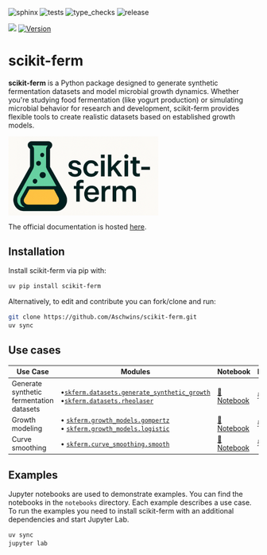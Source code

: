![sphinx](https://github.com/aschwins/scikit-ferm/actions/workflows/sphinx.yml/badge.svg?branch=main)
![tests](https://github.com/aschwins/scikit-ferm/actions/workflows/pytest.yml/badge.svg?branch=main)
![type_checks](https://github.com/aschwins/scikit-ferm/actions/workflows/pyright.yml/badge.svg?branch=main)
![release](https://github.com/aschwins/scikit-ferm/actions/workflows/release.yml/badge.svg?branch=main)


![](https://img.shields.io/pypi/pyversions/scikit-ferm)
[![Version](https://img.shields.io/pypi/v/scikit-ferm)](https://pypi.org/project/scikit-ferm/)

# scikit-ferm

**scikit-ferm** is a Python package designed to generate synthetic fermentation datasets and model microbial growth dynamics. Whether you're studying food fermentation (like yogurt production) or simulating microbial behavior for research and development, scikit-ferm provides flexible tools to create realistic datasets based on established growth models.

<a href="https://aschwins.github.io/scikit-lego/"><img src="images/logo.png" width="60%" height="60%" align="center" /></a>


The official documentation is hosted [here](https://aschwins.github.io/scikit-ferm/).

## Installation

Install scikit-ferm via pip with:

```bash
uv pip install scikit-ferm
```

Alternatively, to edit and contribute you can fork/clone and run:

```bash
git clone https://github.com/Aschwins/scikit-ferm.git
uv sync
```

## Use cases

| Use Case | Modules | Notebook | Documentation |
|----------|---------|----------|---------------|
| Generate synthetic fermentation datasets | •[`skferm.datasets.generate_synthetic_growth`](skferm/datasets.py)<br> •[`skferm.datasets.rheolaser`](skferm/datasets/rheolaser.py) | [📓 Notebook](notebooks/01-curve-smoothing.ipynb) | [📚 Docs](https://aschwins.github.io/scikit-ferm/datasets.html) |
| Growth modeling | • [`skferm.growth_models.gompertz`](skferm/growth_models/gompertz.py)<br>• [`skferm.growth_models.logistic`](skferm/growth_models/logistic.py) | [📓 Notebook](notebooks/02-gompertz-model.ipynb) | [📚 Docs](https://aschwins.github.io/scikit-ferm/growth_models.html) |
| Curve smoothing | • [`skferm.curve_smoothing.smooth`](skferm/curve_smoothing/smooth.py) | [📓 Notebook](notebooks/03-curve-smoothing.ipynb) | [📚 Docs](https://aschwins.github.io/scikit-ferm/curve_smoothing.html) |


## Examples

Jupyter notebooks are used to demonstrate examples. You can find the notebooks in the `notebooks` directory. Each example describes a use case. To run the examples you need to install scikit-ferm with an additional dependencies and start Jupyter Lab.

```bash
uv sync
jupyter lab
```
